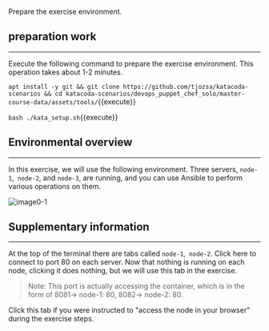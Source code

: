 Prepare the exercise environment.

## preparation work
---
Execute the following command to prepare the exercise environment. This operation takes about 1-2 minutes.

`apt install -y git && git clone https://github.com/tjozsa/katacoda-scenarios && cd katacoda-scenarios/devops_puppet_chef_solo/master-course-data/assets/tools/`{{execute}}

`bash ./kata_setup.sh`{{execute}}

## Environmental overview
---
In this exercise, we will use the following environment. Three servers, `node-1`,` node-2`, and `node-3`, are running, and you can use Ansible to perform various operations on them.

![image0-1](https://raw.githubusercontent.com/irixjp/katacoda-scenarios/master/master-course-data/assets/images/kata_env.png "kata_env.png")

## Supplementary information
---
At the top of the terminal there are tabs called `node-1`,` node-2`. Click here to connect to port 80 on each server. Now that nothing is running on each node, clicking it does nothing, but we will use this tab in the exercise.

> Note: This port is actually accessing the container, which is in the form of 8081-> node-1: 80, 8082-> node-2: 80.

Click this tab if you were instructed to "access the node in your browser" during the exercise steps.
